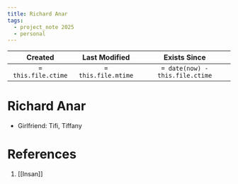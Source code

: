 ```yaml
---
title: Richard Anar
tags:
  - project_note 2025
  - personal
---
```

|     Created      |  Last Modified   |       Exists Since        |
|:----------------:|:----------------:|:----------------:|
| `= this.file.ctime` | `= this.file.mtime` | `= date(now) - this.file.ctime`|

# Richard Anar
- Girlfriend: Tifi, Tiffany

# References
1. [[Insan]]